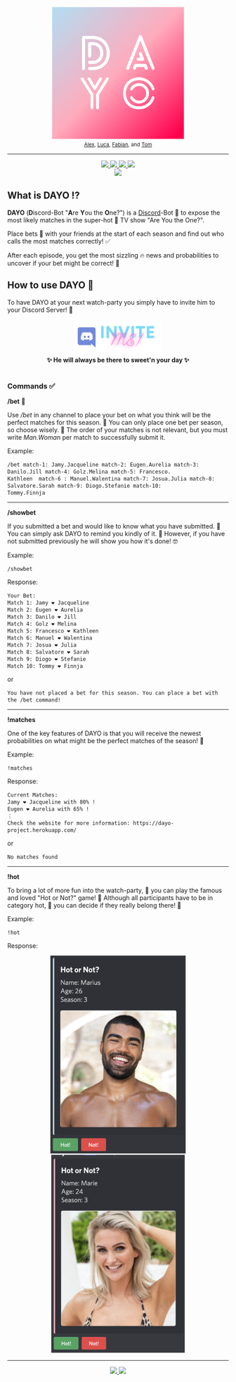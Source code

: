 <div align="center">
  <br>
  <a href="http://dayo-project.herokuapp.com/">
  <img src="DAYO.png" alt="DAYO" width="300"/>
  </a>
  <br>
</div>
<div align='center'>
    <small>
    <a href="https://github.com/alexsc23">Alex</a>,
    <a href="https://github.com/TheMuppet">Luca</a>,
    <a href="https://github.com/Lesoge">Fabian</a>, and
    <a href="https://github.com/xTomsko">Tom</a>
  </small>
</div>

---

<div align="center">
  <a href="https://deno.land">
    <img src="https://img.shields.io/badge/-Deno-ffffff?style=flat-square&logo=Deno&logoColor=000000" />
  </a>
  <a href="https://svelte.dev">
    <img src="https://img.shields.io/badge/-Svelte-FF3E00?style=flat-square&logo=Svelte&logoColor=ffffff" />
  </a>
  <a href="https://www.mongodb.com">
    <img src="https://img.shields.io/badge/-MongoDB-47A248?style=flat-square&logo=MongoDB&logoColor=ffffff" />
  </a>
    <a href="https://www.heroku.com">
    <img src="https://img.shields.io/badge/-Heroku-430098?style=flat-square&logo=heroku&logoColor=ffffff" />
  </a>
</div>
<div align='center'>
  <a href="https://www.typescriptlang.org">
    <img src="https://img.shields.io/badge/-TypeScript-3178C6?style=flat-square&logo=TypeScript&logoColor=ffffff" />
  </a>
</div>

## What is DAYO :interrobang:

**DAYO** (**D**iscord-Bot "**A**re **Y**ou the **O**ne?") is a
[Discord](https://discord.com)-Bot 🤖 to expose the most likely matches in the
super-hot 🥵 TV show "Are You the One?".

Place bets 💸 with your friends at the start of each season and find out who
calls the most matches correctly! ✅

After each episode, you get the most sizzling 🔥 news and probabilities to
uncover if your bet might be correct! 💪

## How to use DAYO 🤖

To have DAYO at your next watch-party you simply have to invite him to your
Discord Server! 💅

<div align='center'>
  <a href="https://discord.com/api/oauth2/authorize?client_id=941819203739074601&permissions=274877959168&scope=bot%20applications.commands">
    <img src="img/inviteButton.png" />
  </a>
</div>

<div align='center'>
  <b> ✨ He will always be there to sweet'n your day ✨ </b>
</div>

<br>

### Commands ✅

**/bet** 💸

Use _/bet_ in any channel to place your bet on what you think will be the
perfect matches for this season. 👫 You can only place one bet per season, so
choose wisely. 👀 The order of your matches is not relevant, but you must write
_Man.Woman_ per match to successfully submit it.

Example:

```
/bet match-1: Jamy.Jacqueline match-2: Eugen.Aurelia match-3: Danilo.Jill match-4: Golz.Melina match-5: Francesco.
Kathleen  match-6 : Manuel.Walentina match-7: Josua.Julia match-8: Salvatore.Sarah match-9: Diogo.Stefanie match-10: 
Tommy.Finnja
```

---

**/showbet**

If you submitted a bet and would like to know what you have submitted. 🤔 You can
simply ask DAYO to remind you kindly of it. 💜 However, if you have not submitted
previously he will show you how it's done! 🤓

Example:

```
/showbet
```

Response:

```
Your Bet:
Match 1: Jamy ❤️ Jacqueline
Match 2: Eugen ❤️ Aurelia
Match 3: Danilo ❤️ Jill
Match 4: Golz ❤️ Melina
Match 5: Francesco ❤️ Kathleen
Match 6: Manuel ❤️ Walentina
Match 7: Josua ❤️ Julia
Match 8: Salvatore ❤️ Sarah
Match 9: Diogo ❤️ Stefanie
Match 10: Tommy ❤️ Finnja
```

or

```
You have not placed a bet for this season. You can place a bet with the /bet command!
```

---

**!matches**

One of the key features of DAYO is that you will receive the newest
probabilities on what might be the perfect matches of the season! 👫

Example:

```
!matches
```

Response:

```
Current Matches:
Jamy ❤️ Jacqueline with 80% !
Eugen ❤️ Aurelia with 65% !
⋮
Check the website for more information: https://dayo-project.herokuapp.com/
```

or

```
No matches found
```

---

**!hot**

To bring a lot of more fun into the watch-party, 💅 you can play the famous and
loved "Hot or Not?" game! 🤩 Although all participants have to be in category
hot, 🥵 you can decide if they really belong there! 🤗

Example:

```
!hot
```

Response:

<div align="center">
    <img src="img/hotOrNotMarius.png" height="450" alt="example image"/>
    <img src="img/hotOrNotMarie.png" height="450" alt="example image"/>
</div>

---

<div align='center'>
  <a href="https://www.typescriptlang.org">
    <img src="https://github.com/TheMuppet/DAYO/actions/workflows/deno.yml/badge.svg" />
  </a>
    <a href="https://www.typescriptlang.org">
    <img src="https://github.com/TheMuppet/DAYO/actions/workflows/codeql-analysis.yml/badge.svg" />
  </a>
</div>